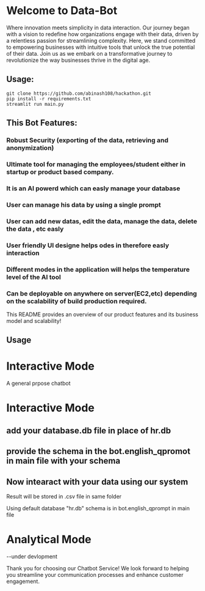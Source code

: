 # Welcome to Data-Bot

Where innovation meets simplicity in data interaction. Our journey began with a vision to redefine how organizations engage with their data, driven by a relentless passion for streamlining complexity. Here, we stand committed to empowering businesses with intuitive tools that unlock the true potential of their data. Join us as we embark on a transformative journey to revolutionize the way businesses thrive in the digital age.
##  Usage:
```
git clone https://github.com/abinash108/hackathon.git
pip install -r requirements.txt
streamlit run main.py
```
##  This Bot Features:
###  Robust Security (exporting of the data, retrieving and anonymization)
###  Ultimate tool for managing the employees/student either in startup or product based company.
###  It is an AI powerd which can easly manage your database
###  User can manage his data by using a single prompt
###  User can  add new datas, edit the data, manage the data, delete the data , etc easly
### User friendly UI designe helps odes in therefore easly interaction
### Different modes in the application will helps the temperature level of the AI tool
### Can be deployable on anywhere on server(EC2,etc) depending on the scalability of build production required.
This README provides an overview of our product features and its business model and scalability!

## Usage
#  Interactive Mode
A general prpose chatbot
# Interactive Mode

## add your database.db file in place of hr.db 
## provide the schema in the bot.english_qpromot in main file with your schema

## Now intearact with your data using our system
Result will be stored in .csv file in same folder

Using default database "hr.db"
schema is in bot.english_qprompt in main file
# Analytical Mode
--under devlopment 



Thank you for choosing our Chatbot Service! We look forward to helping you streamline your communication processes and enhance customer engagement.
